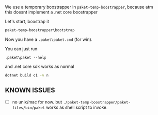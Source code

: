 
We use a temporary boostrapper in `paket-temp-boostrapper`, because atm this doesnt implement a 
.net core boostrapper

Let's start, boostrap it

```bat
paket-temp-boostrapper\bootstrap
```

Now you have a `.paket\paket.cmd` (for win).

You can just run

```
.paket\paket --help
```

and .net core sdk works as normal

```bat
dotnet build c1 -v n
```

## KNOWN ISSUES

- [ ] no unix/mac for now. but `./paket-temp-boostrapper/paket-files/bin/paket` works as shell script to invoke.
